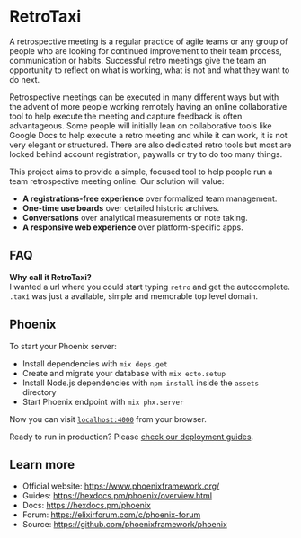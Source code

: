 # RetroTaxi

A retrospective meeting is a regular practice of agile teams or any group of people who are looking for continued improvement to their team process, communication or habits. Successful retro meetings give the team an opportunity to reflect on what is working, what is not and what they want to do next. 

Retrospective meetings can be executed in many different ways but with the advent of more people working remotely having an online collaborative tool to help execute the meeting and capture feedback is often advantageous. Some people will initially lean on collaborative tools like Google Docs to help execute a retro meeting and while it can work, it is not very elegant or structured. There are also dedicated retro tools but most are locked behind account registration, paywalls or try to do too many things.

This project aims to provide a simple, focused tool to help people run a team retrospective meeting online. Our solution will value:

* **A registrations-free experience** over formalized team management.
* **One-time use boards** over detailed historic archives.
* **Conversations** over analytical measurements or note taking.
* **A responsive web experience** over platform-specific apps.

## FAQ

**Why call it RetroTaxi?**  
I wanted a url where you could start typing `retro` and get the autocomplete. `.taxi` was just a available, simple and memorable top level domain. 

## Phoenix

To start your Phoenix server:

  * Install dependencies with `mix deps.get`
  * Create and migrate your database with `mix ecto.setup`
  * Install Node.js dependencies with `npm install` inside the `assets` directory
  * Start Phoenix endpoint with `mix phx.server`

Now you can visit [`localhost:4000`](http://localhost:4000) from your browser.

Ready to run in production? Please [check our deployment guides](https://hexdocs.pm/phoenix/deployment.html).

## Learn more

  * Official website: https://www.phoenixframework.org/
  * Guides: https://hexdocs.pm/phoenix/overview.html
  * Docs: https://hexdocs.pm/phoenix
  * Forum: https://elixirforum.com/c/phoenix-forum
  * Source: https://github.com/phoenixframework/phoenix
